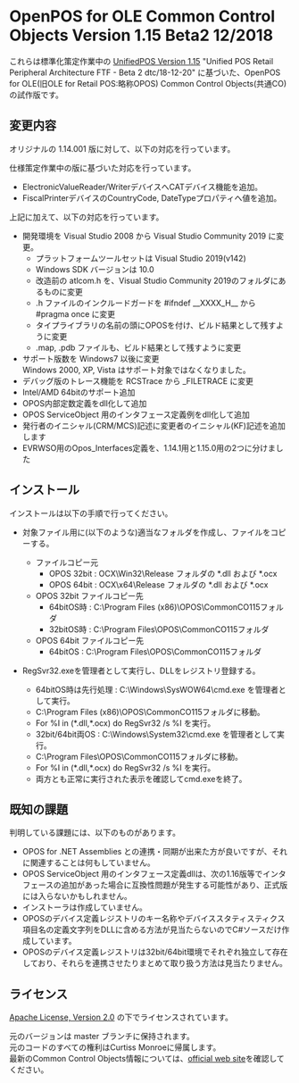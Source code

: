 ﻿# OpenPOS for OLE Common Control Objects Version 1.15 Beta2 12/2018  
これらは標準化策定作業中の [UnifiedPOS Version 1.15][upos115] "Unified POS Retail Peripheral Architecture FTF - Beta 2  dtc/18-12-20" に基づいた、OpenPOS for OLE(旧OLE for Retail POS:略称OPOS) Common Control Objects(共通CO) の試作版です。  

## 変更内容  
オリジナルの 1.14.001 版に対して、以下の対応を行っています。  

仕様策定作業中の版に基づいた対応を行っています。  

- ElectronicValueReader/WriterデバイスへCATデバイス機能を追加。  
- FiscalPrinterデバイスのCountryCode, DateTypeプロパティへ値を追加。  

上記に加えて、以下の対応を行っています。  


- 開発環境を Visual Studio 2008 から Visual Studio Community 2019 に変更。  
  - プラットフォームツールセットは Visual Studio 2019(v142)  
  - Windows SDK バージョンは 10.0  
  - 改造前の atlcom.h を、Visual Studio Community 2019のフォルダにあるものに変更  
  - .h ファイルのインクルードガードを #ifndef \_\_XXXX\_H\_\_ から #pragma once に変更  
  - タイプライブラリの名前の頭にOPOSを付け、ビルド結果として残すように変更  
  - .map, .pdb ファイルも、ビルド結果として残すように変更  
- サポート版数を Windows7 以後に変更  
  Windows 2000, XP, Vista はサポート対象ではなくなりました。  
- デバッグ版のトレース機能を RCSTrace から \_FILETRACE に変更  
- Intel/AMD 64bitのサポート追加  
- OPOS内部定数定義をdll化して追加  
- OPOS ServiceObject 用のインタフェース定義例をdll化して追加  
- 発行者のイニシャル(CRM/MCS)記述に変更者のイニシャル(KF)記述を追加します  
- EVRWSO用のOpos_Interfaces定義を、1.14.1用と1.15.0用の2つに分けました  


## インストール  
インストールは以下の手順で行ってください。  


- 対象ファイル用に(以下のような)適当なフォルダを作成し、ファイルをコピーする。  
  - ファイルコピー元  
    - OPOS 32bit : OCX\\Win32\\Release フォルダの \*.dll および \*.ocx  
    - OPOS 64bit : OCX\\x64\\Release フォルダの \*.dll および \*.ocx  
  - OPOS 32bit ファイルコピー先  
    - 64bitOS時 : C:\\Program Files (x86)\\OPOS\\CommonCO115フォルダ  
    - 32bitOS時 : C:\\Program Files\\OPOS\\CommonCO115フォルダ  
  - OPOS 64bit ファイルコピー先  
    - 64bitOS : C:\\Program Files\\OPOS\\CommonCO115フォルダ  


- RegSvr32.exeを管理者として実行し、DLLをレジストリ登録する。  
  - 64bitOS時は先行処理 : C:\\Windows\\SysWOW64\\cmd.exe を管理者として実行。  
  - C:\\Program Files (x86)\\OPOS\\CommonCO115フォルダに移動。  
  - For %I in (\*.dll,\*.ocx) do RegSvr32 /s %I を実行。  
  - 32bit/64bit両OS : C:\\Windows\\System32\\cmd.exe を管理者として実行。  
  - C:\\Program Files\\OPOS\\CommonCO115フォルダに移動。  
  - For %I in (\*.dll,\*.ocx) do RegSvr32 /s %I を実行。  
  - 両方とも正常に実行された表示を確認してcmd.exeを終了。  


## 既知の課題  
判明している課題には、以下のものがあります。

- OPOS for .NET Assemblies との連携・同期が出来た方が良いですが、それに関連することは何もしていません。  
- OPOS ServiceObject 用のインタフェース定義dllは、次の1.16版等でインタフェースの追加があった場合に互換性問題が発生する可能性があり、正式版には入らないかもしれません。  
- インストーラは作成していません。
- OPOSのデバイス定義レジストリのキー名称やデバイススタティスティクス項目名の定義文字列をDLLに含める方法が見当たらないのでC#ソースだけ作成しています。  
- OPOSのデバイス定義レジストリは32bit/64bit環境でそれぞれ独立して存在しており、それらを連携させたりまとめて取り扱う方法は見当たりません。  


## ライセンス  
[Apache License, Version 2.0](./LICENSE-2.0.txt) の下でライセンスされています。

元のバージョンは master ブランチに保持されます。  
元のコードのすべての権利はCurtiss Monroeに帰属します。  
最新のCommon Control Objects情報については、[official web site][opos]を確認してください。

[upos115]: https://www.omg.org/spec/UPOS/1.15/Beta2/PDF
[opos]: http://monroecs.com/oposccos.htm
